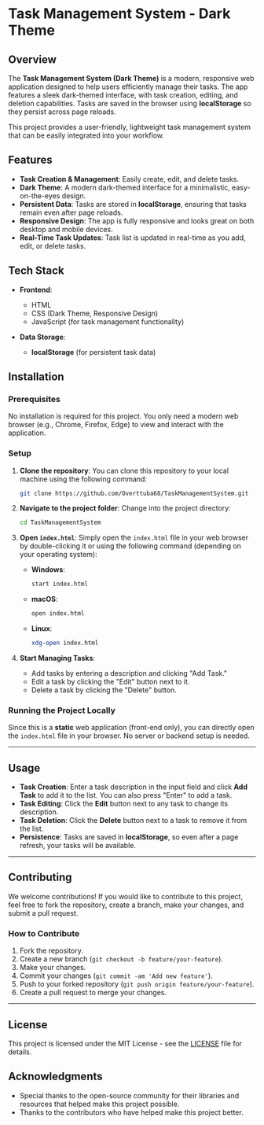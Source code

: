 # Task Management System - Dark Theme

## Overview

The **Task Management System (Dark Theme)** is a modern, responsive web application designed to help users efficiently manage their tasks. The app features a sleek dark-themed interface, with task creation, editing, and deletion capabilities. Tasks are saved in the browser using **localStorage** so they persist across page reloads.

This project provides a user-friendly, lightweight task management system that can be easily integrated into your workflow.

## Features

* **Task Creation & Management**: Easily create, edit, and delete tasks.
* **Dark Theme**: A modern dark-themed interface for a minimalistic, easy-on-the-eyes design.
* **Persistent Data**: Tasks are stored in **localStorage**, ensuring that tasks remain even after page reloads.
* **Responsive Design**: The app is fully responsive and looks great on both desktop and mobile devices.
* **Real-Time Task Updates**: Task list is updated in real-time as you add, edit, or delete tasks.

## Tech Stack

* **Frontend**:

  * HTML
  * CSS (Dark Theme, Responsive Design)
  * JavaScript (for task management functionality)
* **Data Storage**:

  * **localStorage** (for persistent task data)

## Installation

### Prerequisites

No installation is required for this project. You only need a modern web browser (e.g., Chrome, Firefox, Edge) to view and interact with the application.

### Setup

1. **Clone the repository**:
   You can clone this repository to your local machine using the following command:

   ```bash
   git clone https://github.com/Overttuba68/TaskManagementSystem.git
   ```

2. **Navigate to the project folder**:
   Change into the project directory:

   ```bash
   cd TaskManagementSystem
   ```

3. **Open `index.html`**:
   Simply open the `index.html` file in your web browser by double-clicking it or using the following command (depending on your operating system):

   * **Windows**:

     ```bash
     start index.html
     ```

   * **macOS**:

     ```bash
     open index.html
     ```

   * **Linux**:

     ```bash
     xdg-open index.html
     ```

4. **Start Managing Tasks**:

   * Add tasks by entering a description and clicking "Add Task."
   * Edit a task by clicking the "Edit" button next to it.
   * Delete a task by clicking the "Delete" button.

### Running the Project Locally

Since this is a **static** web application (front-end only), you can directly open the `index.html` file in your browser. No server or backend setup is needed.

---

## Usage

* **Task Creation**: Enter a task description in the input field and click **Add Task** to add it to the list. You can also press "Enter" to add a task.
* **Task Editing**: Click the **Edit** button next to any task to change its description.
* **Task Deletion**: Click the **Delete** button next to a task to remove it from the list.
* **Persistence**: Tasks are saved in **localStorage**, so even after a page refresh, your tasks will be available.

---

## Contributing

We welcome contributions! If you would like to contribute to this project, feel free to fork the repository, create a branch, make your changes, and submit a pull request.

### How to Contribute

1. Fork the repository.
2. Create a new branch (`git checkout -b feature/your-feature`).
3. Make your changes.
4. Commit your changes (`git commit -am 'Add new feature'`).
5. Push to your forked repository (`git push origin feature/your-feature`).
6. Create a pull request to merge your changes.

---

## License

This project is licensed under the MIT License - see the [LICENSE](LICENSE) file for details.

## Acknowledgments

* Special thanks to the open-source community for their libraries and resources that helped make this project possible.
* Thanks to the contributors who have helped make this project better.

